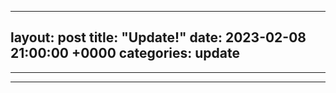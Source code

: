 
---
layout: post
title:  "Update!"
date:   2023-02-08 21:00:00 +0000
categories: update
---
--------
---
